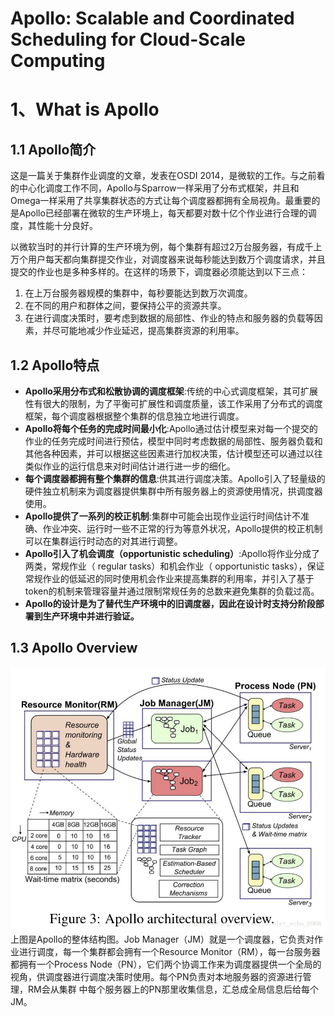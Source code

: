 # Apollo: Scalable and Coordinated Scheduling for Cloud-Scale Computing

# 1、What is Apollo

## 1.1  Apollo简介

这是一篇关于集群作业调度的文章，发表在OSDI 2014，是微软的工作。与之前看的中心化调度工作不同，Apollo与Sparrow一样采用了分布式框架，并且和Omega一样采用了共享集群状态的方式让每个调度器都拥有全局视角。最重要的是Apollo已经部署在微软的生产环境上，每天都要对数十亿个作业进行合理的调度，其性能十分良好。

以微软当时的并行计算的生产环境为例，每个集群有超过2万台服务器，有成千上万个用户每天都向集群提交作业，对调度器来说每秒能达到数万个调度请求，并且提交的作业也是多种多样的。在这样的场景下，调度器必须能达到以下三点：


1. 在上万台服务器规模的集群中，每秒要能达到数万次调度。
2. 在不同的用户和群体之间，要保持公平的资源共享。
3. 在进行调度决策时，要考虑到数据的局部性、作业的特点和服务器的负载等因素，并尽可能地减少作业延迟，提高集群资源的利用率。



## 1.2 Apollo特点

+ __Apollo采用分布式和松散协调的调度框架__:传统的中心式调度框架，其可扩展性有很大的限制，为了平衡可扩展性和调度质量，该工作采用了分布式的调度框架，每个调度器根据整个集群的信息独立地进行调度。
+ __Apollo将每个任务的完成时间最小化__:Apollo通过估计模型来对每一个提交的作业的任务完成时间进行预估，模型中同时考虑数据的局部性、服务器负载和其他各种因素，并可以根据这些因素进行加权决策，估计模型还可以通过以往类似作业的运行信息来对时间估计进行进一步的细化。
+ __每个调度器都拥有整个集群的信息__:供其进行调度决策。Apollo引入了轻量级的硬件独立机制来为调度器提供集群中所有服务器上的资源使用情况，拱调度器使用。
+ __Apollo提供了一系列的校正机制__:集群中可能会出现作业运行时间估计不准确、作业冲突、运行时一些不正常的行为等意外状况，Apollo提供的校正机制可以在集群运行时动态的对其进行调整。
+ __Apollo引入了机会调度（opportunistic scheduling）__:Apollo将作业分成了两类，常规作业（ regular tasks）和机会作业（ opportunistic tasks），保证常规作业的低延迟的同时使用机会作业来提高集群的利用率，并引入了基于token的机制来管理容量并通过限制常规任务的总数来避免集群的负载过高。
+ __Apollo的设计是为了替代生产环境中的旧调度器，因此在设计时支持分阶段部署到生产环境中并进行验证。__

## 1.3 Apollo Overview

![IMAGE](assets/1.png)
上图是Apollo的整体结构图。Job Manager（JM）就是一个调度器，它负责对作业进行调度，每一个集群都会拥有一个Resource Monitor（RM），每一台服务器都拥有一个Process Node（PN），它们两个协调工作来为调度器提供一个全局的视角，供调度器进行调度决策时使用。每个PN负责对本地服务器的资源进行管理，RM会从集群 中每个服务器上的PN那里收集信息，汇总成全局信息后给每个JM。